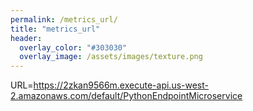 ```yaml
---
permalink: /metrics_url/
title: "metrics_url"
header:
  overlay_color: "#303030"
  overlay_image: /assets/images/texture.png
---
```


URL=https://2zkan9566m.execute-api.us-west-2.amazonaws.com/default/PythonEndpointMicroservice
